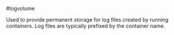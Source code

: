 #logvolume

Used to provide permanent storage for log files created by running containers. Log files are typically prefixed by the container name.